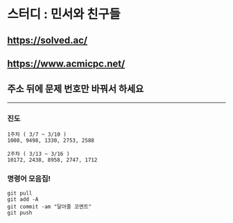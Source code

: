 # 스터디 : 민서와 친구들

## <https://solved.ac/>

## <https://www.acmicpc.net/>

## 주소 뒤에 문제 번호만 바꿔서 하세요

---

### 진도

```text
1주차 ( 3/7 ~ 3/10 )
1008, 9498, 1330, 2753, 2588

2주차 ( 3/13 ~ 3/16 )
10172, 2438, 8958, 2747, 1712
```

### 명령어 모음집!

```text
git pull
git add -A
git commit -am "달아줄 코멘트"
git push
```
